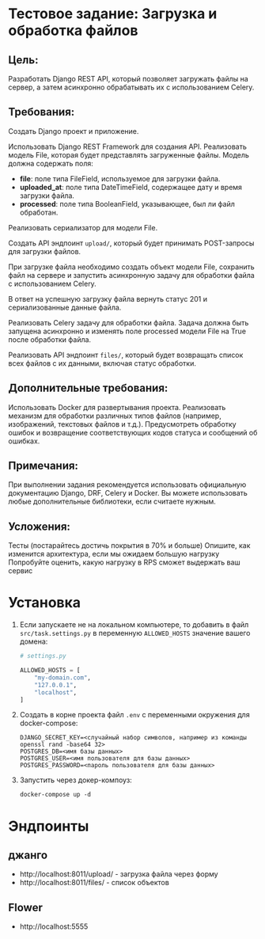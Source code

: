 # Тестовое задание: Загрузка и обработка файлов
## Цель:
Разработать Django REST API, который позволяет загружать файлы на сервер, а затем асинхронно обрабатывать их с использованием Celery.
## Требования:
Создать Django проект и приложение.


Использовать Django REST Framework для создания API.
Реализовать модель File, которая будет представлять загруженные файлы. Модель должна содержать поля:

- __file__: поле типа FileField, используемое для загрузки файла.
- __uploaded_at__: поле типа DateTimeField, содержащее дату и время загрузки файла.
- __processed__: поле типа BooleanField, указывающее, был ли файл обработан.

Реализовать сериализатор для модели File.

Создать API эндпоинт `upload/`, который будет принимать POST-запросы для загрузки файлов.

При загрузке файла необходимо создать объект модели File, сохранить файл на сервере и запустить асинхронную задачу для обработки файла с использованием Celery. 

В ответ на успешную загрузку файла вернуть статус 201 и сериализованные данные файла.

Реализовать Celery задачу для обработки файла. Задача должна быть запущена асинхронно и изменять поле processed модели File на True после обработки файла.

Реализовать API эндпоинт `files/`, который будет возвращать список всех файлов с их данными, включая статус обработки.


## Дополнительные требования:
Использовать Docker для развертывания проекта.
Реализовать механизм для обработки различных типов файлов (например, изображений, текстовых файлов и т.д.).
Предусмотреть обработку ошибок и возвращение соответствующих кодов статуса и сообщений об ошибках.
## Примечания:
При выполнении задания рекомендуется использовать официальную документацию Django, DRF, Celery и Docker.
Вы можете использовать любые дополнительные библиотеки, если считаете нужным.
## Усложения:
Тесты (постарайтесь достичь покрытия в 70% и больше)
Опишите, как изменится архитектура, если мы ожидаем большую нагрузку
Попробуйте оценить, какую нагрузку в RPS сможет выдержать ваш сервис


# Установка
1. Если запускаете не на локальном компьютере, то добавить в файл `src/task.settings.py` в переменную `ALLOWED_HOSTS` значение вашего домена:
    ```python
    # settings.py

    ALLOWED_HOSTS = [
        "my-domain.com",
        "127.0.0.1",
        "localhost",
    ]
    ```
2. Создать в корне проекта файл `.env` с переменными окружения для docker-compose:
    ```env
    DJANGO_SECRET_KEY=<случайный набор символов, например из команды openssl rand -base64 32>
    POSTGRES_DB=<имя базы данных>
    POSTGRES_USER=<имя пользователя для базы данных>
    POSTGRES_PASSWORD=<пароль пользователя для базы данных>
    ```
3. Запустить через докер-компоуз:
    ```shell
    docker-compose up -d
    ```
# Эндпоинты

## джанго
- http://localhost:8011/upload/ - загрузка файла через форму
- http://localhost:8011/files/ - список объектов

## Flower
- http://localhost:5555

#